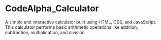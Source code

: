 # CodeAlpha_Calculator
A simple and interactive calculator built using HTML, CSS, and JavaScript. This calculator performs basic arithmetic operations like addition, subtraction, multiplication, and division

